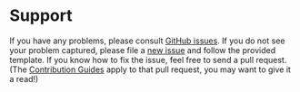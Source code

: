 # Support

If you have any problems, please consult [GitHub issues][GitHub Issues]. If you
do not see your problem captured, please file a [new issue][New Issues] and
follow the provided template. If you know how to fix the issue, feel free to
send a pull request. (The [Contribution Guides][Contribution Guides] apply to
that pull request, you may want to give it a read!)

[GitHub Issues]: ../../../search?q=is%3Aissue&type=issues
[New Issues]: ../../../issues/new/choose
[Contribution Guides]: CONTRIBUTING.md
